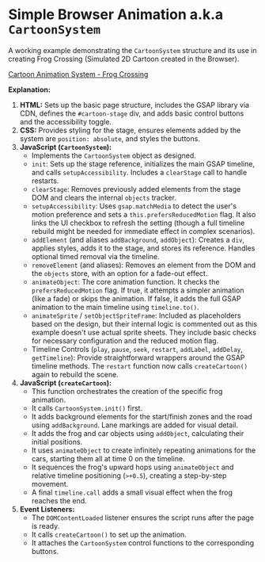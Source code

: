 # Simple Browser Animation a.k.a `CartoonSystem`

A working example demonstrating the `CartoonSystem` structure and its use in creating Frog Crossing (Simulated 2D Cartoon created in the Browser).

[Cartoon Animation System - Frog Crossing](https://github.com/cpdata/orphan-scripts/new/main/simple-browser-animation/index.html)

**Explanation:**

1.  **HTML:** Sets up the basic page structure, includes the GSAP library via CDN, defines the `#cartoon-stage` div, and adds basic control buttons and the accessibility toggle.
2.  **CSS:** Provides styling for the stage, ensures elements added by the system are `position: absolute`, and styles the buttons.
3.  **JavaScript (`CartoonSystem`):**
    * Implements the `CartoonSystem` object as designed.
    * `init`: Sets up the stage reference, initializes the main GSAP timeline, and calls `setupAccessibility`. Includes a `clearStage` call to handle restarts.
    * `clearStage`: Removes previously added elements from the stage DOM and clears the internal `objects` tracker.
    * `setupAccessibility`: Uses `gsap.matchMedia` to detect the user's motion preference and sets a `this.prefersReducedMotion` flag. It also links the UI checkbox to refresh the setting (though a full timeline rebuild might be needed for immediate effect in complex scenarios).
    * `addElement` (and aliases `addBackground`, `addObject`): Creates a `div`, applies styles, adds it to the stage, and stores its reference. Handles optional timed removal via the timeline.
    * `removeElement` (and aliases): Removes an element from the DOM and the `objects` store, with an option for a fade-out effect.
    * `animateObject`: The core animation function. It checks the `prefersReducedMotion` flag. If true, it attempts a simpler animation (like a fade) or skips the animation. If false, it adds the full GSAP animation to the main timeline using `timeline.to()`.
    * `animateSprite` / `setObjectSpriteFrame`: Included as placeholders based on the design, but their internal logic is commented out as this example doesn't use actual sprite sheets. They include basic checks for necessary configuration and the reduced motion flag.
    * Timeline Controls (`play`, `pause`, `seek`, `restart`, `addLabel`, `addDelay`, `getTimeline`): Provide straightforward wrappers around the GSAP timeline methods. The `restart` function now calls `createCartoon()` again to rebuild the scene.
4.  **JavaScript (`createCartoon`):**
    * This function orchestrates the creation of the specific frog animation.
    * It calls `CartoonSystem.init()` first.
    * It adds background elements for the start/finish zones and the road using `addBackground`. Lane markings are added for visual detail.
    * It adds the frog and car objects using `addObject`, calculating their initial positions.
    * It uses `animateObject` to create infinitely repeating animations for the cars, starting them all at time 0 on the timeline.
    * It sequences the frog's upward hops using `animateObject` and relative timeline positioning (`>+0.5`), creating a step-by-step movement.
    * A final `timeline.call` adds a small visual effect when the frog reaches the end.
5.  **Event Listeners:**
    * The `DOMContentLoaded` listener ensures the script runs after the page is ready.
    * It calls `createCartoon()` to set up the animation.
    * It attaches the `CartoonSystem` control functions to the corresponding buttons.
